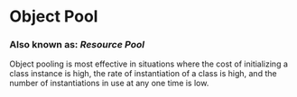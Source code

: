 # Object Pool
### Also known as: _Resource Pool_
Object pooling is most effective in situations where the cost of initializing a class instance is high, the rate of instantiation of a class is high, and the number of instantiations in use at any one time is low.
